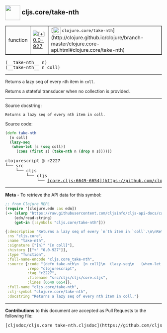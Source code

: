 ## <img width="48px" valign="middle" src="http://i.imgur.com/Hi20huC.png"> cljs.core/take-nth

 <table border="1">
<tr>

<td>function</td>
<td><a href="https://github.com/cljsinfo/cljs-api-docs/tree/0.0-927"><img valign="middle" alt="[+] 0.0-927" src="https://img.shields.io/badge/+-0.0--927-lightgrey.svg"></a> </td>
<td>
[<img height="24px" valign="middle" src="http://i.imgur.com/1GjPKvB.png"> <samp>clojure.core/take-nth</samp>](http://clojure.github.io/clojure/branch-master/clojure.core-api.html#clojure.core/take-nth)
</td>
</tr>
</table>

 <samp>
(__take-nth__ n)<br>
</samp>
 <samp>
(__take-nth__ n coll)<br>
</samp>

---

Returns a lazy seq of every `n`th item in `coll`.

Returns a stateful transducer when no collection is provided.

---



Source docstring:

```
Returns a lazy seq of every nth item in coll.
```

Source code:

```clj
(defn take-nth
  [n coll]
  (lazy-seq
   (when-let [s (seq coll)]
     (cons (first s) (take-nth n (drop n s))))))
```

 <pre>
clojurescript @ r2227
└── src
    └── cljs
        └── cljs
            └── <ins>[core.cljs:6649-6654](https://github.com/clojure/clojurescript/blob/r2227/src/cljs/cljs/core.cljs#L6649-L6654)</ins>
</pre>


---

__Meta__ - To retrieve the API data for this symbol:

```clj
;; from Clojure REPL
(require '[clojure.edn :as edn])
(-> (slurp "https://raw.githubusercontent.com/cljsinfo/cljs-api-docs/catalog/cljs-api.edn")
    (edn/read-string)
    (get-in [:symbols "cljs.core/take-nth"]))
```

```clj
{:description "Returns a lazy seq of every `n`th item in `coll`.\n\nReturns a stateful transducer when no collection is provided.",
 :ns "cljs.core",
 :name "take-nth",
 :signature ["[n]" "[n coll]"],
 :history [["+" "0.0-927"]],
 :type "function",
 :full-name-encode "cljs.core_take-nth",
 :source {:code "(defn take-nth\n  [n coll]\n  (lazy-seq\n   (when-let [s (seq coll)]\n     (cons (first s) (take-nth n (drop n s))))))",
          :repo "clojurescript",
          :tag "r2227",
          :filename "src/cljs/cljs/core.cljs",
          :lines [6649 6654]},
 :full-name "cljs.core/take-nth",
 :clj-symbol "clojure.core/take-nth",
 :docstring "Returns a lazy seq of every nth item in coll."}

```

---

__Contributions__ to this document are accepted as Pull Requests to the following file:

 <pre>
[cljsdoc/cljs.core_take-nth.cljsdoc](https://github.com/cljsinfo/cljs-api-docs/blob/master/cljsdoc/cljs.core_take-nth.cljsdoc)
</pre>

